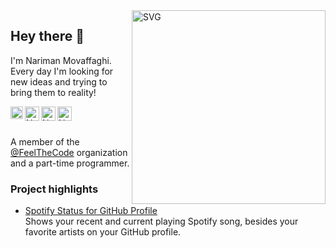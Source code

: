 <img align="right" width="310" alt="SVG" src="https://github-profile-spotify-status.vercel.app/?" />

## Hey there 👋

I'm Nariman Movaffaghi. <br />
Every day I'm looking for new ideas and trying to bring them to reality!

<a href="https://twitter.com/Narixius">
  <img align="left" alt="Narixius | Twitter" width="20px" src="icons/twitter.svg" />
</a>
<a href="https://discord.com/users/Narixius#0001">
  <img align="left" alt="Narixius | Discord" width="23px" src="icons/discord.svg"  />
</a>
<a href="https://github.com/narixius">
  <img align="left" alt="Narixius | Github" width="23px" src="icons/github.svg"  />
</a>
<a href="https://dribbble.com/narimanmov">
  <img align="left" alt="Narixius | Dribbble" width="23px" src="icons/dribbble.svg"  />
</a>

<br />
<br />

A member of the [@FeelTheCode](https://github.com/feelthecode) organization and a part-time programmer.

<!-- **Languages and Tools:**

<code><img height="20" src="https://raw.githubusercontent.com/github/explore/80688e429a7d4ef2fca1e82350fe8e3517d3494d/topics/javascript/javascript.png"></code>
<code><img height="20" src="https://raw.githubusercontent.com/github/explore/80688e429a7d4ef2fca1e82350fe8e3517d3494d/topics/typescript/typescript.png"></code>
<code><img height="20" src="https://raw.githubusercontent.com/github/explore/80688e429a7d4ef2fca1e82350fe8e3517d3494d/topics/react/react.png"></code>
<code><img height="20" src="https://raw.githubusercontent.com/github/explore/5c058a388828bb5fde0bcafd4bc867b5bb3f26f3/topics/graphql/graphql.png"></code>
<code><img height="20" src="https://raw.githubusercontent.com/github/explore/80688e429a7d4ef2fca1e82350fe8e3517d3494d/topics/nodejs/nodejs.png"></code>
 -->
### Project highlights

- [Spotify Status for GitHub Profile](https://github.com/Narixius/github-profile-spotify-status)<br/>
  Shows your recent and current playing Spotify song, besides your favorite artists on your GitHub profile.
